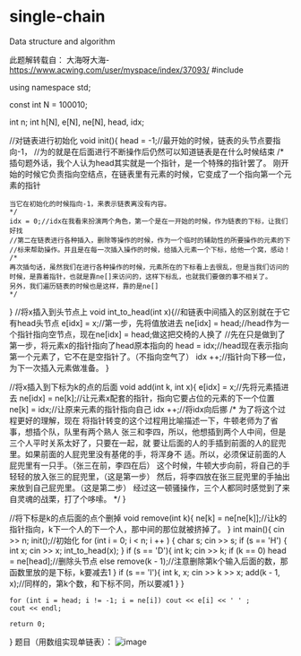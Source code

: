 # single-chain
Data structure and algorithm

此题解转载自： 大海呀大海-https://www.acwing.com/user/myspace/index/37093/
#include <iostream>

using namespace std;

const int N = 100010;

int n;
int h[N], e[N], ne[N], head, idx;

//对链表进行初始化
void init(){
    head = -1;//最开始的时候，链表的头节点要指向-1，
    //为的就是在后面进行不断操作后仍然可以知道链表是在什么时候结束
    /*
    插句题外话，我个人认为head其实就是一个指针，是一个特殊的指针罢了。
    刚开始的时候它负责指向空结点，在链表里有元素的时候，它变成了一个指向第一个元素的指针

    当它在初始化的时候指向-1，来表示链表离没有内容。
    */
    idx = 0;//idx在我看来扮演两个角色，第一个是在一开始的时候，作为链表的下标，让我们好找
    //第二在链表进行各种插入，删除等操作的时候，作为一个临时的辅助性的所要操作的元素的下
    //标来帮助操作。并且是在每一次插入操作的时候，给插入元素一个下标，给他一个窝，感动！
    /*
    再次插句话，虽然我们在进行各种操作的时候，元素所在的下标看上去很乱，但是当我们访问的
    时候，是靠着指针，也就是靠ne[]来访问的，这样下标乱，也就我们要做的事不相关了。
    另外，我们遍历链表的时候也是这样，靠的是ne[]
    */
}
//将x插入到头节点上
void int_to_head(int x){//和链表中间插入的区别就在于它有head头节点
    e[idx] = x;//第一步，先将值放进去
    ne[idx] = head;//head作为一个指针指向空节点，现在ne[idx] = head;做这把交椅的人换了
    //先在只是做到了第一步，将元素x的指针指向了head原本指向的
    head = idx;//head现在表示指向第一个元素了，它不在是空指针了。（不指向空气了）
    idx ++;//指针向下移一位，为下一次插入元素做准备。
}

//将x插入到下标为k的点的后面
void add(int k, int x){
    e[idx] = x;//先将元素插进去
    ne[idx] = ne[k];//让元素x配套的指针，指向它要占位的元素的下一个位置
    ne[k] = idx;//让原来元素的指针指向自己
    idx ++;//将idx向后挪
    /*
    为了将这个过程更好的理解，现在
    将指针转变的这个过程用比喻描述一下，牛顿老师为了省事，想插个队，队里有两个熟人
    张三和李四，所以，他想插到两个人中间，但是三个人平时关系太好了，只要在一起，就
    要让后面的人的手插到前面的人的屁兜里。如果前面的人屁兜里没有基佬的手，将浑身不
    适。所以，必须保证前面的人屁兜里有一只手。（张三在前，李四在后）
    这个时候，牛顿大步向前，将自己的手轻轻的放入张三的屁兜里，（这是第一步）
    然后，将李四放在张三屁兜里的手抽出来放到自己屁兜里。（这是第二步）
    经过这一顿骚操作，三个人都同时感觉到了来自灵魂的战栗，打了个哆嗦。
    */
}

//将下标是k的点后面的点个删掉
void remove(int k){
    ne[k] = ne[ne[k]];//让k的指针指向，k下一个人的下一个人，那中间的那位就被挤掉了。
}
int main(){
    cin >> n;
    init();//初始化
    for (int i = 0; i < n; i ++ ) {
        char s;
        cin >> s;
        if (s == 'H') {
            int x;
            cin >> x;
            int_to_head(x);
        }
        if (s == 'D'){
            int k;
            cin >> k;
            if (k == 0) head = ne[head];//删除头节点
            else remove(k - 1);//注意删除第k个输入后面的数，那函数里放的是下标，k要减去1
        }
        if (s == 'I'){
            int k, x;
            cin >> k >> x;
            add(k - 1, x);//同样的，第k个数，和下标不同，所以要减1
        }
    }

    for (int i = head; i != -1; i = ne[i]) cout << e[i] << ' ' ;
    cout << endl;

    return 0;
}
 题目（用数组实现单链表）：
  ![image](https://user-images.githubusercontent.com/121226086/214876237-2cbd752d-2c45-4726-833c-79d327762488.png)

